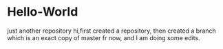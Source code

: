 # Hello-World
just another repository
hi,first created a repository, then created a branch which is an exact copy of master fr now, and I am doing some edits.
